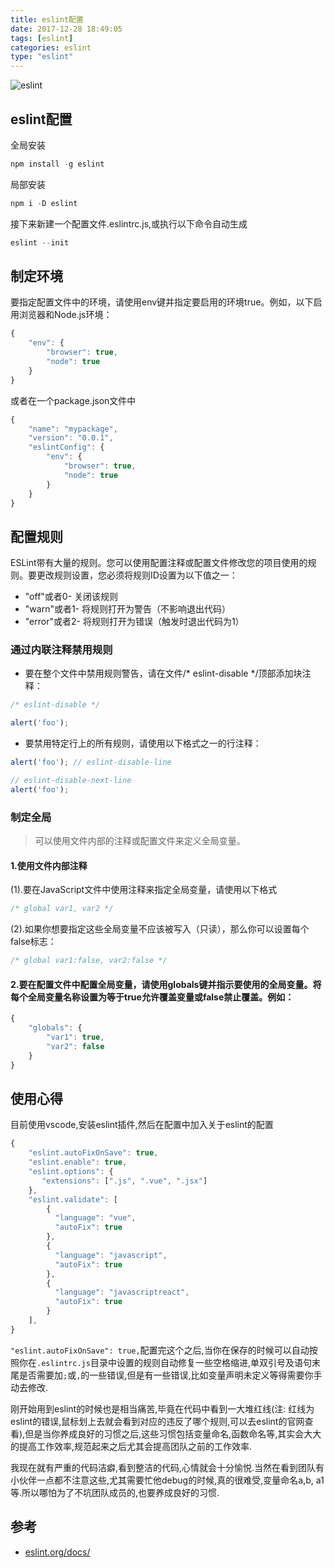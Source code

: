 ```yaml
---
title: eslint配置
date: 2017-12-28 18:49:05
tags: [eslint]
categories: eslint
type: "eslint"
---
```

![eslint](//cdn.wangyaxing.cn/Eslint.jpg)

<!--more-->
## eslint配置

全局安装
```js
npm install -g eslint
```
局部安装
```js
npm i -D eslint
```
接下来新建一个配置文件.eslintrc.js,或执行以下命令自动生成
```js
eslint --init
```
## 制定环境
要指定配置文件中的环境，请使用env键并指定要启用的环境true。例如，以下启用浏览器和Node.js环境：
```js
{
    "env": {
        "browser": true,
        "node": true
    }
}
```
或者在一个package.json文件中
```js
{
    "name": "mypackage",
    "version": "0.0.1",
    "eslintConfig": {
        "env": {
            "browser": true,
            "node": true
        }
    }
}
```
## 配置规则
ESLint带有大量的规则。您可以使用配置注释或配置文件修改您的项目使用的规则。要更改规则设置，您必须将规则ID设置为以下值之一：

- "off"或者0- 关闭该规则
- "warn"或者1- 将规则打开为警告（不影响退出代码）
- "error"或者2- 将规则打开为错误（触发时退出代码为1）

### 通过内联注释禁用规则
- 要在整个文件中禁用规则警告，请在文件/* eslint-disable */顶部添加块注释：

```js
/* eslint-disable */

alert('foo');
```
- 要禁用特定行上的所有规则，请使用以下格式之一的行注释：

```js
alert('foo'); // eslint-disable-line

// eslint-disable-next-line
alert('foo');
```

### 制定全局

> 可以使用文件内部的注释或配置文件来定义全局变量。

####  1.使用文件内部注释

(1).要在JavaScript文件中使用注释来指定全局变量，请使用以下格式
```js
/* global var1, var2 */
```
(2).如果你想要指定这些全局变量不应该被写入（只读），那么你可以设置每个false标志：
```js
/* global var1:false, var2:false */
```
#### 2.要在配置文件中配置全局变量，请使用globals键并指示要使用的全局变量。将每个全局变量名称设置为等于true允许覆盖变量或false禁止覆盖。例如：

```js
{
    "globals": {
        "var1": true,
        "var2": false
    }
}
```

## 使用心得
目前使用vscode,安装eslint插件,然后在配置中加入关于eslint的配置
```js
{
    "eslint.autoFixOnSave": true,
    "eslint.enable": true,
    "eslint.options": {
       "extensions": [".js", ".vue", ".jsx"]
    },
    "eslint.validate": [
        {
          "language": "vue",
          "autoFix": true
        },
        {
          "language": "javascript",
          "autoFix": true
        },
        {
          "language": "javascriptreact",
          "autoFix": true
        }
    ],
}
```
`"eslint.autoFixOnSave": true,`配置完这个之后,当你在保存的时候可以自动按照你在`.eslintrc.js`目录中设置的规则自动修复一些空格缩进,单双引号及语句末尾是否需要加`;`或`,`的一些错误,但是有一些错误,比如变量声明未定义等得需要你手动去修改.

刚开始用到eslint的时候也是相当痛苦,毕竟在代码中看到一大堆红线(注: 红线为eslint的错误,鼠标划上去就会看到对应的违反了哪个规则,可以去eslint的官网查看),但是当你养成良好的习惯之后,这些习惯包括变量命名,函数命名等,其实会大大的提高工作效率,规范起来之后尤其会提高团队之前的工作效率.

我现在就有严重的代码洁癖,看到整洁的代码,心情就会十分愉悦.当然在看到团队有小伙伴一点都不注意这些,尤其需要忙他debug的时候,真的很难受,变量命名a,b, a1等.所以哪怕为了不坑团队成员的,也要养成良好的习惯.

## 参考
- [eslint.org/docs/](https://eslint.org/docs/user-guide/configuring#specifying-environments)